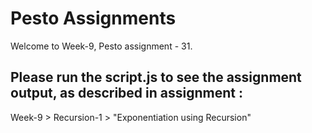 # Pesto Assignments  

Welcome to Week-9, Pesto assignment - 31.

## Please run the script.js to see the assignment output, as described in assignment :
Week-9 > Recursion-1 > "Exponentiation using Recursion"